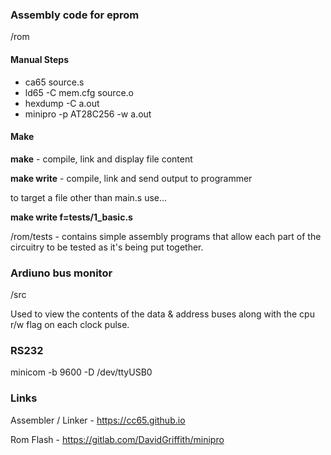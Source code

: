 ### Assembly code for eprom

/rom

#### Manual Steps

- ca65 source.s 
- ld65 -C mem.cfg source.o 
- hexdump -C a.out 
- minipro -p AT28C256 -w a.out 

#### Make

**make** - compile, link and display file content 

**make write** - compile, link and send output to programmer 

to target a file other than main.s use... 

**make write f=tests/1_basic.s**

/rom/tests - contains simple assembly programs that allow each part of the circuitry to be tested as it's being put together.

### Ardiuno bus monitor 

/src

Used to view the contents of the data & address buses along with the cpu r/w flag on each clock pulse.

### RS232 

minicom -b 9600 -D /dev/ttyUSB0 

### Links 

Assembler / Linker - https://cc65.github.io

Rom Flash - https://gitlab.com/DavidGriffith/minipro